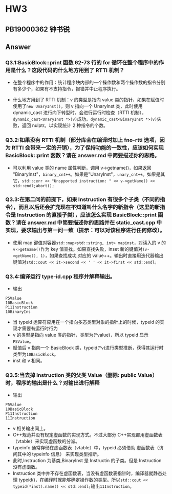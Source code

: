 # HW3

## PB19000362 钟书锐

## Answer

### Q3.1:BasicBlock::print 函数 62-73 行的 for 循环在整个程序中的作用是什么？这段代码的什么地方用到了 RTTI 机制？

- 在整个程序中的作用：统计程序块内部的一个操作数和两个操作数的指令分别有多少个，如果有不支持指令，报错并中止程序执行。

- 什么地方用到了 RTTI 机制：v 的类型是指向 value 类的指针，如果在赋值时使用了`new UnaryInst()`，则 v 指向一个 UnaryInst 类，此时使用 dynamic_cast 进行向下转型时，会进行运行时检查（RTTI 机制），`dynamic_cast<UnaryInst *>(v)`成功。`dynamic_cast<BinaryInst *>(v)`失败，返回 nulptr。以实现统计 2 种指令的个数。

### Q3.2:如果没有 RTTI 机制（部分库会在编译时加上 fno-rtti 选项，因为 RTTI 会带来一定的开销），为了保持功能的一致性，应该如何实现 BasicBlock::print 函数？请在 answer.md 中简要描述你的思路。

- 可以利用 value 类的 name 属性判断，调用 v->getname()，如果返回 "BinaryInst"，`binary_cnt++`。如果是"UnaryInst"，`unary_cnt++`。如果是其它，`std::cerr << "Unspported instruction: " << v->getName() << std::endl;abort();`

### Q3.3:在第二问的前提下，如果 Instruction 有很多个子类（不同的指令），而且以后还会扩充现在不知道叫什么名字的新指令（这里的新指令是 Instruction 的直接子类），应该怎么实现 BasicBlock::print 函数？请在 answer.md 中简要描述你的思路并在 static_cast.cpp 中实现，要求输出与第一问一致（提示：可以对该程序进行任何修改）。

- 使用 map 键值对容器`std::map<std::string, int> mapinst`，对读入的 v 的`v->getname()`作为 key 值查找。如果查找失败，inset 新的键值对`(v->getName(), 1)`，如果查找成功,对应的 value++。输出时直接用迭代器输出键值对`std::cout << it->second << ' ' << it->first << std::endl;`

### Q3.4:编译运行 type-id.cpp 程序并解释输出。

- 输出

```
P5Value
10BasicBlock
P11Instruction
10BinaryIns
```

- 当 typeid 运算符应用在一个指向多态类型对象的指针上的时候，typeid 的实现才需要有运行时行为
- v 的类型是指向 value 类的指针，类型为(\*value)，所以 typeid 显示`P5Value`。
- 赋值后 v 指向一个 BasicBlock 类，typeid(\*v)进行类型推断，获得其运行时类型为`10BasicBlock`。
- inst 和 v 相同。

### Q3.5:当去掉 Instruction 类的父类 Value（删除: public Value）时，程序的输出是什么？对输出进行解释

- 输出

```
P5Value
10BasicBlock
P11Instruction
11Instruction
```

- v 相关输出同上。
- C++规范并没有规定虚函数的实现方式。不过大部分 C++实现都用虚函数表（vtable）来实现虚函数的分派。
- typeinfo 通常存储在虚函数表（vtable）中，typeid 必须借助 虚函数表（访问其中的 typeinfo 信息） 来实现类型推断。
- 此时,Instruction 为基类,BinaryInst 是 Instructin 的子类。但是 Instruction 没有虚函数。
- Instruction 类中并不存在虚函数表，当没有虚函数表指针时，编译器就静态处理 typeid()，在编译时就能够确定操作数的类型。所以`std::cout << typeid(*inst).name() << std::endl;`输出`11Instruction`。
